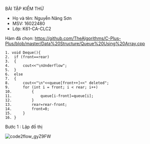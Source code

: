 BÀI TẬP KIỂM THỬ
- Họ và tên: Nguyễn Năng Sơn
- MSV: 16022480
- Lớp: K61-CA-CLC2

Hàm đã chọn:
https://github.com/TheAlgorithms/C-Plus-Plus/blob/master/Data%20Structure/Queue%20Using%20Array.cpp
```
1. void Deque(){
2. 	if (front==rear)
3. 	{
4. 		cout<<"\nUnderflow";
5. 	}
6. 	else
7. 	{
8. 		cout<<"\n"<<queue[front++]<<" deleted";
9. 		for (int i = front; i < rear; i++)
10. 		{
11. 			queue[i-front]=queue[i];
12. 		}
13. 		rear=rear-front;
14. 		front=0;
15. 	}
16. }
```


Bước 1 : Lập đồ thị

![code2flow_gyZ9FW](https://user-images.githubusercontent.com/47601083/56302177-6e32f280-6163-11e9-9d93-edb89ac3abb9.png)

